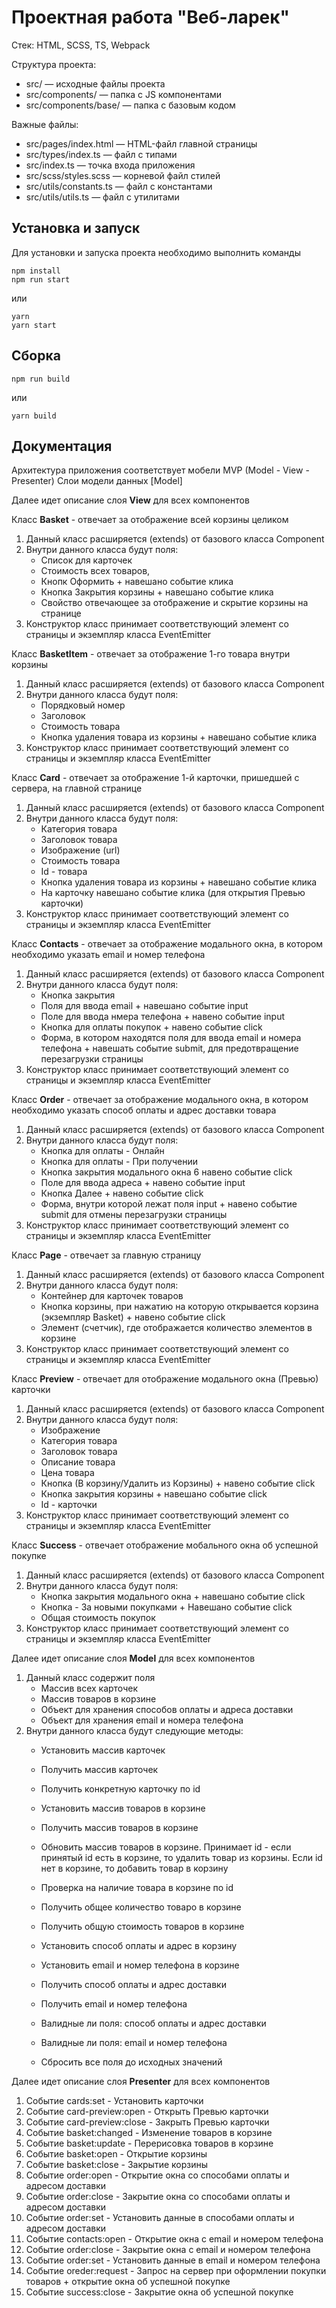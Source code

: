# Проектная работа "Веб-ларек"

Стек: HTML, SCSS, TS, Webpack

Структура проекта:
- src/ — исходные файлы проекта
- src/components/ — папка с JS компонентами
- src/components/base/ — папка с базовым кодом

Важные файлы:
- src/pages/index.html — HTML-файл главной страницы
- src/types/index.ts — файл с типами
- src/index.ts — точка входа приложения
- src/scss/styles.scss — корневой файл стилей
- src/utils/constants.ts — файл с константами
- src/utils/utils.ts — файл с утилитами

## Установка и запуск
Для установки и запуска проекта необходимо выполнить команды

```
npm install
npm run start
```

или

```
yarn
yarn start
```
## Сборка

```
npm run build
```

или

```
yarn build
```

## Документация
Архитектура приложения соответствует мобели MVP (Model - View - Presenter)
Слои модели данных [Model]

Далее идет описание слоя **View** для всех компонентов

Класс **Basket** - отвечает за отображение всей  корзины целиком
1. Данный класс расширяется (extends) от базового класса Component
2. Внутри данного класса будут поля: 
    - Список для карточек 
    - Стоимость всех товаров, 
    - Кнопк Оформить + навешано событие клика
    - Кнопка Закрытия корзины + навешано событие клика
    - Свойство отвечающее за отображение и скрытие корзины на странице
3. Конструктор класс принимает соответствующий элемент со страницы и экземпляр класса EventEmitter

Класс **BasketItem** - отвечает за отображение 1-го товара внутри корзины
1. Данный класс расширяется (extends) от базового класса Component
2. Внутри данного класса будут поля: 
    - Порядковый номер 
    - Заголовок
    - Стоимость товара
    - Кнопка удаления товара из корзины + навешано событие клика
3. Конструктор класс принимает соответствующий элемент со страницы и экземпляр класса EventEmitter

Класс **Card** - отвечает за отображение 1-й карточки, пришедшей с сервера, на главной странице
1. Данный класс расширяется (extends) от базового класса Component
2. Внутри данного класса будут поля: 
    - Категория товара 
    - Заголовок товара
    - Изображение (url)
    - Стоимость товара
    - Id - товара
    - Кнопка удаления товара из корзины + навешано событие клика
    - На карточку навешано событие клика (для открытия Превью карточки)
3. Конструктор класс принимает соответствующий элемент со страницы и экземпляр класса EventEmitter

Класс **Contacts** - отвечает за отображение модального окна, в котором необходимо указать email и номер телефона
1. Данный класс расширяется (extends) от базового класса Component
2. Внутри данного класса будут поля: 
    - Кнопка закрытия 
    - Поля для ввода email + навешано событие input
    - Поле для ввода нмера телефона + навено событие input
    - Кнопка для оплаты покупок + навено событие click
    - Форма, в котором находятся поля для ввода email и номера телефона + навешать событие submit, для предотвращение перезагрузки страницы
3. Конструктор класс принимает соответствующий элемент со страницы и экземпляр класса EventEmitter

Класс **Order** - отвечает за отображение модального окна, в котором необходимо указать способ оплаты и адрес доставки товара
1. Данный класс расширяется (extends) от базового класса Component
2. Внутри данного класса будут поля: 
    - Кнопка для оплаты - Онлайн
    - Кнопка для оплаты - При получении
    - Кнопка закрытия модального окна 6 навено событие click
    - Поле для ввода адреса + навено событие input
    - Кнопка Далее  + навено событие click
    - Форма, внутри которой лежат поля input + навено событие submit для отмены перезагрузки страницы
3. Конструктор класс принимает соответствующий элемент со страницы и экземпляр класса EventEmitter

Класс **Page** - отвечает за главную страницу
1. Данный класс расширяется (extends) от базового класса Component
2. Внутри данного класса будут поля: 
    - Контейнер для карточек товаров
    - Кнопка корзины, при нажатию на которую открывается корзина (экземпляр Basket) + навено событие click
    - Элемент (счетчик), где отображается количество элементов в корзине
3. Конструктор класс принимает соответствующий элемент со страницы и экземпляр класса EventEmitter

Класс **Preview** - отвечает для отображение модального окна (Превью) карточки
1. Данный класс расширяется (extends) от базового класса Component
2. Внутри данного класса будут поля: 
    - Изображение
    - Категория товара
    - Заголовок товара
    - Описание товара
    - Цена товара
    - Кнопка (В корзину/Удалить из Корзины) + навено событие click
    - Кнопка закрытия корзины + навешано событие click
    - Id - карточки
3. Конструктор класс принимает соответствующий элемент со страницы и экземпляр класса EventEmitter

Класс **Success** - отвечает отображение мобального окна об успешной покупке
1. Данный класс расширяется (extends) от базового класса Component
2. Внутри данного класса будут поля: 
    - Кнопка закрытия модального окна + навешано событие click
    - Кнопка - За новыми покупками + Навешано событие click
    - Общая стоимость покупок
3. Конструктор класс принимает соответствующий элемент со страницы и экземпляр класса EventEmitter

Далее идет описание слоя **Model** для всех компонентов

1. Данный класс содержит поля
    - Массив всех карточек
    - Массив товаров в корзине
    - Объект для хранения способов оплаты и адреса доставки
    - Объект для хранения email и номера телефона
2. Внутри данного класса будут следующие методы:
    - Установить массив карточек
    - Получить массив карточек
    - Получить конкретную карточку по id
    
    - Установить массив товаров в корзине
    - Получить массив товаров в корзине
    - Обновить массив товаров в корзине. Принимает id - если принятый id есть в корзине, то удалить товар из корзины. Если id нет в корзине, то добавить товар в корзину
    - Проверка на наличие товара в корзине по id
    - Получить общее количество товаро в корзине
    - Получить общую стоимость товаров в корзине
    - Установить способ оплаты и адрес в корзину
    - Установить email и номер телефона в корзине
    - Получить способ оплаты и адрес доставки
    - Получить email и номер телефона
    - Валидные ли поля: способ оплаты и адрес доставки
    - Валидные ли поля: email и номер телефона
    - Сбросить все поля до исходных значений

Далее идет описание слоя **Presenter** для всех компонентов
1. Событие cards:set - Установить карточки
2. Событие card-preview:open - Открыть Превью карточки
3. Событие card-preview:close - Закрыть Превью карточки
4. Событие basket:changed - Изменение товаров в корзине
5. Событие basket:update - Перерисовка товаров в корзине
6. Событие basket:open - Открытие корзины
7. Событие basket:close - Закрытие корзины
8. Событие order:open - Открытие окна со способами оплаты и адресом доставки
9. Событие order:close - Закрытие окна со способами оплаты и адресом доставки
10. Событие order:set - Установить данные в способами оплаты и адресом доставки
11. Событие contacts:open - Открытие окна c email и номером телефона
12. Событие order:close - Закрытие окна с email и номером телефона
13. Событие order:set - Установить данные в email и номером телефона
14. Событие oreder:request - Запрос на сервер при оформлении покупки товаров + открытие окна об успешной покупке
15. Событие success:close - Закрытие окна об успешной покупке